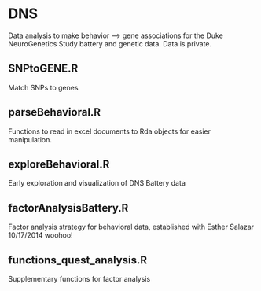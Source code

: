 # DNS

Data analysis to make behavior --> gene associations for the Duke NeuroGenetics Study battery and genetic data.  Data is private.


## SNPtoGENE.R
Match SNPs to genes

## parseBehavioral.R
Functions to read in excel documents to Rda objects for easier manipulation.

## exploreBehavioral.R
Early exploration and visualization of DNS Battery data

## factorAnalysisBattery.R
Factor analysis strategy for behavioral data, established with Esther Salazar 10/17/2014 woohoo!

## functions_quest_analysis.R
Supplementary functions for factor analysis
